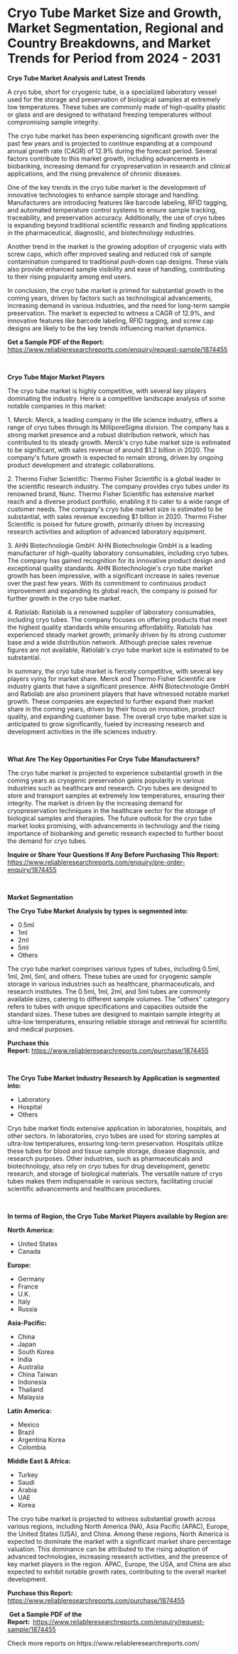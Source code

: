 <p><h1>Cryo Tube Market Size and Growth, Market Segmentation, Regional and Country Breakdowns, and Market Trends for Period from 2024 -  2031</h1></p><p><strong>Cryo Tube Market Analysis and Latest Trends</strong></p>
<p><p>A cryo tube, short for cryogenic tube, is a specialized laboratory vessel used for the storage and preservation of biological samples at extremely low temperatures. These tubes are commonly made of high-quality plastic or glass and are designed to withstand freezing temperatures without compromising sample integrity.</p><p>The cryo tube market has been experiencing significant growth over the past few years and is projected to continue expanding at a compound annual growth rate (CAGR) of 12.9% during the forecast period. Several factors contribute to this market growth, including advancements in biobanking, increasing demand for cryopreservation in research and clinical applications, and the rising prevalence of chronic diseases.</p><p>One of the key trends in the cryo tube market is the development of innovative technologies to enhance sample storage and handling. Manufacturers are introducing features like barcode labeling, RFID tagging, and automated temperature control systems to ensure sample tracking, traceability, and preservation accuracy. Additionally, the use of cryo tubes is expanding beyond traditional scientific research and finding applications in the pharmaceutical, diagnostic, and biotechnology industries.</p><p>Another trend in the market is the growing adoption of cryogenic vials with screw caps, which offer improved sealing and reduced risk of sample contamination compared to traditional push-down cap designs. These vials also provide enhanced sample visibility and ease of handling, contributing to their rising popularity among end users.</p><p>In conclusion, the cryo tube market is primed for substantial growth in the coming years, driven by factors such as technological advancements, increasing demand in various industries, and the need for long-term sample preservation. The market is expected to witness a CAGR of 12.9%, and innovative features like barcode labeling, RFID tagging, and screw cap designs are likely to be the key trends influencing market dynamics.</p></p>
<p><strong>Get a Sample PDF of the Report:&nbsp;</strong> <a href="https://www.reliableresearchreports.com/enquiry/request-sample/1874455">https://www.reliableresearchreports.com/enquiry/request-sample/1874455</a></p>
<p>&nbsp;</p>
<p><strong>Cryo Tube Major Market Players</strong></p>
<p><p>The cryo tube market is highly competitive, with several key players dominating the industry. Here is a competitive landscape analysis of some notable companies in this market:</p><p>1. Merck: Merck, a leading company in the life science industry, offers a range of cryo tubes through its MilliporeSigma division. The company has a strong market presence and a robust distribution network, which has contributed to its steady growth. Merck's cryo tube market size is estimated to be significant, with sales revenue of around $1.2 billion in 2020. The company's future growth is expected to remain strong, driven by ongoing product development and strategic collaborations.</p><p>2. Thermo Fisher Scientific: Thermo Fisher Scientific is a global leader in the scientific research industry. The company provides cryo tubes under its renowned brand, Nunc. Thermo Fisher Scientific has extensive market reach and a diverse product portfolio, enabling it to cater to a wide range of customer needs. The company's cryo tube market size is estimated to be substantial, with sales revenue exceeding $1 billion in 2020. Thermo Fisher Scientific is poised for future growth, primarily driven by increasing research activities and adoption of advanced laboratory equipment.</p><p>3. AHN Biotechnologie GmbH: AHN Biotechnologie GmbH is a leading manufacturer of high-quality laboratory consumables, including cryo tubes. The company has gained recognition for its innovative product design and exceptional quality standards. AHN Biotechnologie's cryo tube market growth has been impressive, with a significant increase in sales revenue over the past few years. With its commitment to continuous product improvement and expanding its global reach, the company is poised for further growth in the cryo tube market.</p><p>4. Ratiolab: Ratiolab is a renowned supplier of laboratory consumables, including cryo tubes. The company focuses on offering products that meet the highest quality standards while ensuring affordability. Ratiolab has experienced steady market growth, primarily driven by its strong customer base and a wide distribution network. Although precise sales revenue figures are not available, Ratiolab's cryo tube market size is estimated to be substantial.</p><p>In summary, the cryo tube market is fiercely competitive, with several key players vying for market share. Merck and Thermo Fisher Scientific are industry giants that have a significant presence. AHN Biotechnologie GmbH and Ratiolab are also prominent players that have witnessed notable market growth. These companies are expected to further expand their market share in the coming years, driven by their focus on innovation, product quality, and expanding customer base. The overall cryo tube market size is anticipated to grow significantly, fueled by increasing research and development activities in the life sciences industry.</p></p>
<p>&nbsp;</p>
<p><strong>What Are The Key Opportunities For Cryo Tube Manufacturers?</strong></p>
<p><p>The cryo tube market is projected to experience substantial growth in the coming years as cryogenic preservation gains popularity in various industries such as healthcare and research. Cryo tubes are designed to store and transport samples at extremely low temperatures, ensuring their integrity. The market is driven by the increasing demand for cryopreservation techniques in the healthcare sector for the storage of biological samples and therapies. The future outlook for the cryo tube market looks promising, with advancements in technology and the rising importance of biobanking and genetic research expected to further boost the demand for cryo tubes.</p></p>
<p><strong>Inquire or Share Your Questions If Any Before Purchasing This Report:</strong> <a href="https://www.reliableresearchreports.com/enquiry/pre-order-enquiry/1874455">https://www.reliableresearchreports.com/enquiry/pre-order-enquiry/1874455</a></p>
<p>&nbsp;</p>
<p><strong>Market Segmentation</strong></p>
<p><strong>The Cryo Tube Market Analysis by types is segmented into:</strong></p>
<p><ul><li>0.5ml</li><li>1ml</li><li>2ml</li><li>5ml</li><li>Others</li></ul></p>
<p><p>The cryo tube market comprises various types of tubes, including 0.5ml, 1ml, 2ml, 5ml, and others. These tubes are used for cryogenic sample storage in various industries such as healthcare, pharmaceuticals, and research institutes. The 0.5ml, 1ml, 2ml, and 5ml tubes are commonly available sizes, catering to different sample volumes. The "others" category refers to tubes with unique specifications and capacities outside the standard sizes. These tubes are designed to maintain sample integrity at ultra-low temperatures, ensuring reliable storage and retrieval for scientific and medical purposes.</p></p>
<p><strong>Purchase this Report:&nbsp;</strong><a href="https://www.reliableresearchreports.com/purchase/1874455">https://www.reliableresearchreports.com/purchase/1874455</a></p>
<p>&nbsp;</p>
<p><strong>The Cryo Tube Market Industry Research by Application is segmented into:</strong></p>
<p><ul><li>Laboratory</li><li>Hospital</li><li>Others</li></ul></p>
<p><p>Cryo tube market finds extensive application in laboratories, hospitals, and other sectors. In laboratories, cryo tubes are used for storing samples at ultra-low temperatures, ensuring long-term preservation. Hospitals utilize these tubes for blood and tissue sample storage, disease diagnosis, and research purposes. Other industries, such as pharmaceuticals and biotechnology, also rely on cryo tubes for drug development, genetic research, and storage of biological materials. The versatile nature of cryo tubes makes them indispensable in various sectors, facilitating crucial scientific advancements and healthcare procedures.</p></p>
<p>&nbsp;</p>
<p><strong>In terms of Region, the Cryo Tube Market Players available by Region are:</strong></p>
<p>
    <p> <strong> North America: </strong>
        <ul>
            <li>United States</li>
            <li>Canada</li>
        </ul>
        </p> 
    <p> <strong> Europe: </strong>
        <ul>
            <li>Germany</li>
            <li>France</li>
            <li>U.K.</li>
            <li>Italy</li>
            <li>Russia</li>
        </ul>
        </p> 
    <p> <strong> Asia-Pacific: </strong>
        <ul>
            <li>China</li>
            <li>Japan</li>
            <li>South Korea</li>
            <li>India</li>
            <li>Australia</li>
            <li>China Taiwan</li>
            <li>Indonesia</li>
            <li>Thailand</li>
            <li>Malaysia</li>
        </ul>
        </p> 
    <p> <strong> Latin America: </strong>
        <ul>
            <li>Mexico</li>
            <li>Brazil</li>
            <li>Argentina Korea</li>
            <li>Colombia</li>
        </ul>
        </p> 
    <p> <strong> Middle East & Africa: </strong>
        <ul>
            <li>Turkey</li>
            <li>Saudi</li>
            <li>Arabia</li>
            <li>UAE</li>
            <li>Korea</li>
        </ul>
    </p>
    </p>
<p><p>The cryo tube market is projected to witness substantial growth across various regions, including North America (NA), Asia Pacific (APAC), Europe, the United States (USA), and China. Among these regions, North America is expected to dominate the market with a significant market share percentage valuation. This dominance can be attributed to the rising adoption of advanced technologies, increasing research activities, and the presence of key market players in the region. APAC, Europe, the USA, and China are also expected to exhibit notable growth rates, contributing to the overall market development.</p></p>
<p><strong>Purchase this Report: </strong><a href="https://www.reliableresearchreports.com/purchase/1874455">https://www.reliableresearchreports.com/purchase/1874455</a></p>
<p>&nbsp;<strong>Get a Sample PDF of the Report:&nbsp;&nbsp;</strong><a href="https://www.reliableresearchreports.com/enquiry/request-sample/1874455">https://www.reliableresearchreports.com/enquiry/request-sample/1874455</a></p>
<p><strong></strong></p>
<p>Check more reports on https://www.reliableresearchreports.com/</p>